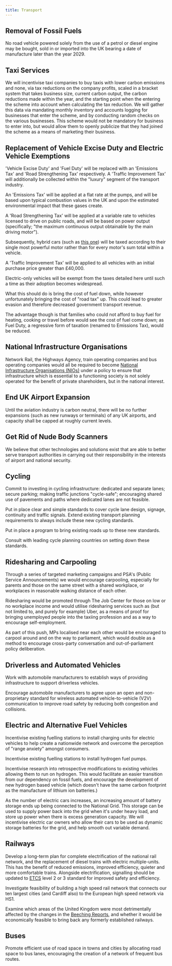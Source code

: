 ```yaml
---
title: Transport
---
```


## Removal of Fossil Fuels

No road vehicle powered solely from the use of a petrol or diesel engine may be bought, sold in or imported into the UK bearing a date of manufacture later than the year 2029.

## Taxi Services

We will incentivise taxi companies to buy taxis with lower carbon emissions and none, via tax reductions on the company profits, scaled in a bracket system that takes business size, current carbon output, the carbon reductions made within the year, and the starting point when the entering the scheme into account when calculating the tax reduction. We will gather this data via mandating monthly inventory and accounts logging for businesses that enter the scheme, and by conducting random checks on the various businesses. This scheme would not be mandatory for business to enter into, but would allow them to openly publicize that they had joined the scheme as a means of marketing their business.

## Replacement of Vehicle Excise Duty and Electric Vehicle Exemptions

'Vehicle Excise Duty' and 'Fuel Duty' will be replaced with an 'Emissions Tax' and 'Road Strengthening Tax' respectively. A 'Traffic Improvement Tax' will additionally be collected within the "luxury" segment of the transport industry.

An 'Emissions Tax' will be applied at a flat rate at the pumps, and will be based upon typical combustion values in the UK and upon the estimated environmental impact that these gases create.

A 'Road Strengthening Tax' will be applied at a variable rate to vehicles licensed to drive on public roads, and will be based on power output (specifically; "the maximum continuous output obtainable by the main driving motor").

Subsequently, hybrid cars (such as [this one](https://carnewschina.com/2017/02/21/byd-launches-the-tang-100-hybrid-super-suv-in-china/)) will be taxed according to their single most powerful motor rather than for every motor's sum total within a vehicle.

A 'Traffic Improvement Tax' will be applied to all vehicles with an initial purchase price greater than £40,000.

Electric-only vehicles will be exempt from the taxes detailed here until such a time as their adoption becomes widespread.

What this should do is bring the cost of fuel down, while however unfortunately bringing the cost of "road tax" up. This could lead to greater evasion and therefore decreased government transport revenue.

The advantage though is that families who could not afford to buy fuel for heating, cooking or travel before would see the cost of fuel come down; as Fuel Duty, a regressive form of taxation (renamed to Emissions Tax), would be reduced.

## National Infrastructure Organisations

Network Rail, the Highways Agency, train operating companies and bus operating companies would all be required to become [National Infrastructure Organisations (NIOs)](infrastructure.html) under a policy to ensure that infrastructure which is essential to a functioning society is not solely operated for the benefit of private shareholders, but in the national interest.

## End UK Airport Expansion

Until the aviation industry is carbon neutral, there will be no further expansions (such as new runways or terminals) of any UK airports, and capacity shall be capped at roughly current levels.

## Get Rid of Nude Body Scanners

We believe that other technologies and solutions exist that are able to better serve transport authorities in carrying out their responsibility in the interests of airport and national security.

## Cycling

Commit to investing in cycling infrastructure: dedicated and separate lanes; secure parking; making traffic junctions "cycle-safe"; encouraging shared use of pavements and paths where dedicated lanes are not feasible.

Put in place clear and simple standards to cover cycle lane design, signage, continuity and traffic signals. Extend existing transport planning requirements to always include these new cycling standards.

Put in place a program to bring existing roads up to these new standards.

Consult with leading cycle planning countries on setting down these standards.

## Ridesharing and Carpooling

Through a series of targeted marketing campaigns and PSA's (Public Service Announcements) we would encourage carpooling, especially for parents and those on the same street with a shared workplace, or workplaces in reasonable walking distance of each other.

Ridesharing would be promoted through The Job Center for those on low or no workplace income and would utilise ridesharing services such as (but not limited to, and purely for example) Uber, as a means of proof for bringing unemployed people into the taxiing profession and as a way to encourage self-employment.

As part of this push, MPs localised near each other would be encouraged to carpool around and on the way to parliament, which would double as a method to encourage cross-party conversation and out-of-parliament policy deliberation.

## Driverless and Automated Vehicles

Work with automobile manufacturers to establish ways of providing infrastructure to support driverless vehicles.

Encourage automobile manufacturers to agree upon an open and non-proprietary standard for wireless automated vehicle-to-vehicle (V2V) communication to improve road safety by reducing both congestion and collisions.

## Electric and Alternative Fuel Vehicles

Incentivise existing fuelling stations to install charging units for electric vehicles to help create a nationwide network and overcome the perception of "range anxiety" amongst consumers.

Incentivise existing fuelling stations to install hydrogen fuel pumps.

Incentivise research into retrospective modifications to existing vehicles allowing them to run on hydrogen. This would facilitate an easier transition from our dependency on fossil fuels, and encourage the development of new hydrogen based vehicle (which doesn't have the same carbon footprint as the manufacture of lithium ion batteries.)

As the number of electric cars increases, an increasing amount of battery storage ends up being connected to the National Grid. This storage can be used to supply power back into the grid when it's under heavy load, and store up power when there is excess generation capacity. We will incentivise electric car owners who allow their cars to be used as dynamic storage batteries for the grid, and help smooth out variable demand.

## Railways

Develop a long-term plan for complete electrification of the national rail network, and the replacement of diesel trains with electric multiple-units. This has the benefit of reduced emissions, improved efficiency, quieter and more comfortable trains. Alongside electrification, signalling should be updated to [ETCS](https://en.wikipedia.org/wiki/European_Train_Control_System) level 2 or 3 standard for improved safety and efficiency.

Investigate feasibility of building a high speed rail network that connects our ten largest cities (and Cardiff also) to the European high speed network via HS1.

Examine which areas of the United Kingdom were most detrimentally affected by the changes in the [Beeching Reports](https://en.wikipedia.org/wiki/Beeching_cuts), and whether it would be economically feasible to bring back any formerly established railways.

## Buses

Promote efficient use of road space in towns and cities by allocating road space to bus lanes, encouraging the creation of a network of frequent bus routes.
